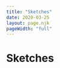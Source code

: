 ```yaml
---
title: "Sketches"
date: 2020-03-25
layout: page.njk
pageWidth: "full"
---
```


<h1 class="page-title">Sketches</h1>

<section class="item-grid"></section>

<style>

.item-grid {
  grid-template-columns: 1fr 1fr;
  grid-column-gap: 16px;
}

.item-body {
  display: none;
}

.item-image {
  width: 100%;
  padding-top: 56.25%;
  margin-bottom: 6px;
  background-color: var(--recessed-bg-color);
  background-size: cover;
  border-radius: var(--radius);
}

.item-title {
  margin-bottom: 2px;
}

.item-meta {
  color: var(--muted-color);
}


@media (min-width: 800px) {
  .item-grid {
    grid-template-columns: 1fr 1fr 1fr 1fr;
    grid-gap: 16px;
    grid-column-gap: 32px;
  }

  .item-body {
    display: block;
  }
}

figcaption {
  display: none;
}
</style>


<script>

// TYPE
const CODEPEN = 'codepen';

// Tags
const P5 = 'p5.js';
const JS = 'Javascript';
const PROCESSING = 'Processing';
const PROCREATE = 'Procreate';

// Categories
const CODE = [
  P5,
  PROCESSING,
];
const DRAWING = [
  PROCREATE,
];

 // String (image or link) OR Array (images)

// Load array of objects
const sketches = [
{
  title: 'Joy Division equalizer',
  date: 'Apr 4, 2020',
  tags: P5,
  desc: 'Spectrum analysis with <a href="https://p5js.org/reference/#/p5.FFT">p5.FFT</a>',
  codepen: 'WNvqpbj'
},
{
  title: 'Particle network',
  date: 'Apr 8, 2020',
  tags: P5,
  codepen: 'wvKwdOX',
},
{
  title: 'Gravitational attraction',
  date: 'Apr 12, 2020',
  tags: P5,
  desc: 'Vector math with support for forces.',
  codepen: 'RwWPjqg',
},
{
  title: 'Solitare win screen',
  date: 'Mar 28, 2020',
  tags: P5,
  codepen: 'OJyNzYZ',
},
{
  title: 'Narwhal and jellyfish',
  date: 'Apr 21, 2020',
  tags: PROCREATE,
  desc: 'Based of my nephew\'s drawing.'
},
{
  title: 'Circle bursts',
  date: 'Mar 29, 2020',
  tags: P5,
  codepen: 'BaoxEme',
},
{
  title: 'Quadtree',
  date: 'Apr 18, 2020',
  tags: P5,
  codepen: 'abvZgQG',
},
{
  title: 'Mondrian quadtree',
  date: 'Apr 19, 2020',
  tags: P5,
  codepen: 'rNOmrbB',
},
{
  title: 'Image to ANSI',
  date: 'May 4, 2020',
  tags: JS,
  codepen: 'vYNpmVW',
},
{
  title: 'Image to ASCII',
  date: 'May 7, 2020',
  tags: JS,
  codepen: 'zYvWNbZ',
},
{
  title: 'Dancing beads',
  date: 'Mar 27, 2020',
  tags: P5,
  codepen: 'ExVLJQv',
},
{
  title: 'Jumpman',
  date: 'Jun 16, 2018',
  tags: P5,
  desc: 'Beginnings of a platformer.',
  codepen: 'GRpdLXe',
},
{
  title: 'Lokesh Mama and fish',
  date: 'May 7, 2020',
  tags: PROCREATE,
  desc: 'Based of my niece\'s drawing.'
}
]

const grid = document.getElementsByClassName('item-grid')[0];

function render() {
  let html = '';
  sketches.forEach(sketch => {
    
    // CODEPEN
    if (sketch.codepen) {
      if (!sketch.thumb) {
        sketch.thumb = `https://codepen.io/lokesh/pen/${sketch.codepen}/image/small.png`;  
      }
      sketch.src = `https://codepen.io/lokesh/pen/${sketch.codepen}`;
    };

    // NOT CODEPEN
    if (!sketch.codepen)  {
      let file = sketch.title.replace(/\s+/g, '-').toLowerCase();
      
      // Defaults to jpeg. No way to change at moment.
      if (!sketch.thumb) {
        sketch.thumb = `/media/sketches/${file}-thumb.jpg`;
      }

      if (!sketch.src) {
       sketch.src = `/media/sketches/${file}.jpg`; 
      }
    }

    html += `
    <article class="item">
      <a href="${sketch.src}">
        <img class="item-image" style="background-image: url(${sketch.thumb})" />
      </a>
      <h3 class="item-title">
        <a href="${sketch.src}">
          ${sketch.title}
        </a>
      </h3>
      <div class="item-meta">${sketch.tags} · ${sketch.date}</div>
      <div class="item-body">${sketch.desc || ''}</div>
    </article>
    `
  })
  grid.innerHTML = html;
}

render()

// Filter

// For each, html string w/template literal

// Append



</script>
